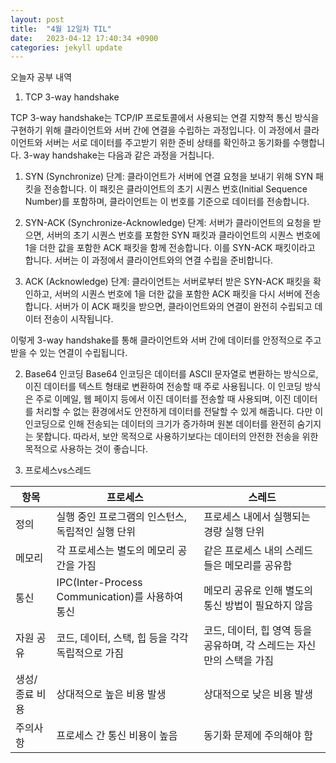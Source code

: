 ```yaml
---
layout: post
title:  "4월 12일차 TIL"
date:   2023-04-12 17:40:34 +0900
categories: jekyll update
---
```


오늘자 공부 내역

1. TCP 3-way handshake

TCP 3-way handshake는 TCP/IP 프로토콜에서 사용되는 연결 지향적 통신 방식을 구현하기 위해 클라이언트와 서버 간에 연결을 수립하는 과정입니다.
이 과정에서 클라이언트와 서버는 서로 데이터를 주고받기 위한 준비 상태를 확인하고 동기화를 수행합니다. 3-way handshake는 다음과 같은 과정을 거칩니다.

1) SYN (Synchronize) 단계:
클라이언트가 서버에 연결 요청을 보내기 위해 SYN 패킷을 전송합니다. 이 패킷은 클라이언트의 초기 시퀀스 번호(Initial Sequence Number)를 포함하며, 클라이언트는 이 번호를 기준으로 데이터를 전송합니다.

2) SYN-ACK (Synchronize-Acknowledge) 단계:
서버가 클라이언트의 요청을 받으면, 서버의 초기 시퀀스 번호를 포함한 SYN 패킷과 클라이언트의 시퀀스 번호에 1을 더한 값을 포함한 ACK 패킷을 함께 전송합니다. 이를 SYN-ACK 패킷이라고 합니다. 서버는 이 과정에서 클라이언트와의 연결 수립을 준비합니다.

3) ACK (Acknowledge) 단계:
클라이언트는 서버로부터 받은 SYN-ACK 패킷을 확인하고, 서버의 시퀀스 번호에 1을 더한 값을 포함한 ACK 패킷을 다시 서버에 전송합니다. 서버가 이 ACK 패킷을 받으면, 클라이언트와의 연결이 완전히 수립되고 데이터 전송이 시작됩니다.

이렇게 3-way handshake를 통해 클라이언트와 서버 간에 데이터를 안정적으로 주고받을 수 있는 연결이 수립됩니다.



2. Base64 인코딩
 Base64 인코딩은 데이터를 ASCII 문자열로 변환하는 방식으로, 이진 데이터를 텍스트 형태로 변환하여 전송할 때 주로 사용됩니다.
이 인코딩 방식은 주로 이메일, 웹 페이지 등에서 이진 데이터를 전송할 때 사용되며, 이진 데이터를 처리할 수 없는 환경에서도 안전하게 데이터를 전달할 수 있게 해줍니다.
다만 이 인코딩으로 인해 전송되는 데이터의 크기가 증가하며 원본 데이터를 완전히 숨기지는 못합니다.
따라서, 보안 목적으로 사용하기보다는 데이터의 안전한 전송을 위한 목적으로 사용하는 것이 좋습니다.

3. 프로세스vs스레드

| 항목        | 프로세스                                              | 스레드                                              |
|-------------|-----------------------------------------------------|----------------------------------------------------|
| 정의        | 실행 중인 프로그램의 인스턴스, 독립적인 실행 단위       | 프로세스 내에서 실행되는 경량 실행 단위               |
| 메모리      | 각 프로세스는 별도의 메모리 공간을 가짐                 | 같은 프로세스 내의 스레드들은 메모리를 공유함         |
| 통신        | IPC(Inter-Process Communication)를 사용하여 통신      | 메모리 공유로 인해 별도의 통신 방법이 필요하지 않음   |
| 자원 공유   | 코드, 데이터, 스택, 힙 등을 각각 독립적으로 가짐        | 코드, 데이터, 힙 영역 등을 공유하며, 각 스레드는 자신만의 스택을 가짐 |
| 생성/종료 비용 | 상대적으로 높은 비용 발생                             | 상대적으로 낮은 비용 발생                            |
| 주의사항    | 프로세스 간 통신 비용이 높음                           | 동기화 문제에 주의해야 함                            |
